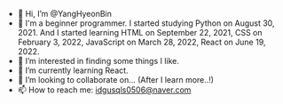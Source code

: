 - 👋 Hi, I’m @YangHyeonBin
- 🌱 I'm a beginner programmer. I started studying Python on August 30, 2021. And I started learning HTML on September 22, 2021, CSS on February 3, 2022, JavaScript on March 28, 2022, React on June 19, 2022.
- 👀 I’m interested in finding some things I like.
- 🌱 I’m currently learning React.
- 💞️ I’m looking to collaborate on... (After I learn more..!)
- 📫 How to reach me: idgusqls0506@naver.com

<!---
YangHyeonBin/YangHyeonBin is a ✨ special ✨ repository because its `README.md` (this file) appears on your GitHub profile.
You can click the Preview link to take a look at your changes.
--->
